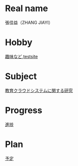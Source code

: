 # Real name 
張佳益（ZHANG JIAYI）
# Hobby 
[趣味など](https://tyoukaeki.wordpress.com),[testsite](http://675654669.mki.biz)
# Subject

[教育クラウドシステムに関する研究](https://github.com/675654669/SmartCloud)
# Progress

[進捗](https://github.com/675654669/SmartCloud/blob/master/Progress.md)


# Plan
[予定](https://github.com/675654669/SmartCloud/blob/master/plan2017.md)

